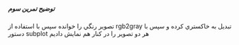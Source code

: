 ##### توضيح تمرين سوم

تصوير رنگي را خوانده سپس با استفاده از rgb2gray تبديل به خاكستري كرده و سپس با دستور subplot  هر دو تصوير را در كنار هم نمايش داديم
